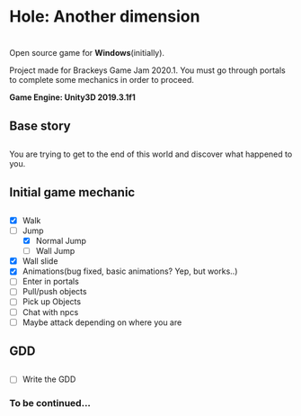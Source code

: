 # **Hole: Another dimension** <h1>

Open source game for __**Windows**__(initially).

Project made for Brackeys Game Jam 2020.1. You must go through portals to complete some mechanics in order to proceed.

**Game Engine: Unity3D 2019.3.1f1**

## **Base story** <h2>

You are trying to get to the end of this world and discover what happened to you.

## **Initial game mechanic** <h2>
- [x] Walk
- [ ] Jump
	- [x] Normal Jump
	- [ ] Wall Jump
- [x] Wall slide
- [x] Animations(bug fixed, basic animations? Yep, but works..)
- [ ] Enter in portals
- [ ] Pull/push objects
- [ ] Pick up Objects
- [ ] Chat with npcs
- [ ] Maybe attack depending on where you are

## **GDD** <h2>
- [ ] Write the GDD

### **To be continued...** <h3>